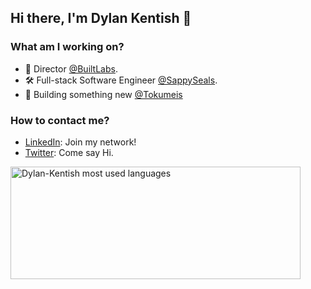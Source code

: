 <!--
**Dylan-Kentish/Dylan-Kentish** is a ✨ _special_ ✨ repository because its `README.md` (this file) appears on your GitHub profile.

Here are some ideas to get you started:

- 🔭 I’m currently working on ...
- 🌱 I’m currently learning ...
- 👯 I’m looking to collaborate on ...
- 🤔 I’m looking for help with ...
- 💬 Ask me about ...
- 📫 How to reach me: ...
- 😄 Pronouns: ...
- ⚡ Fun fact: ...
-->

## Hi there, I'm Dylan Kentish 👋

<!-- What am I doing -->
### What am I working on? 
- 🌱 Director [@BuiltLabs](https://twitter.com/BuiltLabs).
- 🛠️ Full-stack Software Engineer [@SappySeals](https://twitter.com/SappySealsNFT).
- 👀 Building something new [@Tokumeis](https://twitter.com/TokumeisWeb3)

<!-- Add contact information -->
### How to contact me?
- [LinkedIn](https://www.linkedin.com/in/dylan-kentish-b75963203/): Join my network! 
- [Twitter](https://twitter.com/DylanKentish): Come say Hi.

<!-- Basic description -->

<p>
    <img height="180em" src="https://github-readme-stats.vercel.app/api/top-langs/?username=Dylan-Kentish&layout=compact&langs_count=7&count_private=true&theme=gradient"
    width="96%" 
    alt="Dylan-Kentish most used languages">
    
</p>
